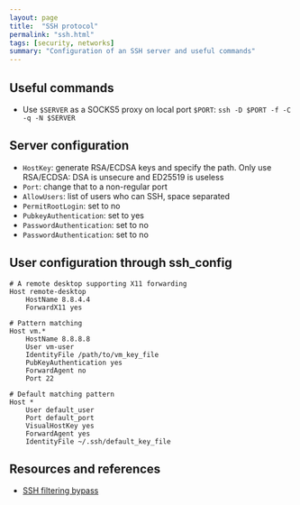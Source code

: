 ```yaml
---
layout: page
title:  "SSH protocol"
permalink: "ssh.html"
tags: [security, networks]
summary: "Configuration of an SSH server and useful commands"
---
```



## Useful commands
* Use `$SERVER` as a SOCKS5 proxy on local port `$PORT`: `ssh -D $PORT -f -C -q -N $SERVER`

## Server configuration
* `HostKey`: generate RSA/ECDSA keys and specify the path. Only use RSA/ECDSA: DSA is unsecure and ED25519 is useless
* `Port`: change that to a non-regular port
* `AllowUsers`: list of users who can SSH, space separated
* `PermitRootLogin`: set to no
* `PubkeyAuthentication`: set to yes
* `PasswordAuthentication`: set to no
* `PasswordAuthentication`: set to no

## User configuration through ssh_config
```
# A remote desktop supporting X11 forwarding
Host remote-desktop     
    HostName 8.8.4.4
    ForwardX11 yes

# Pattern matching
Host vm.*
    HostName 8.8.8.8
    User vm-user
    IdentityFile /path/to/vm_key_file
    PubKeyAuthentication yes
    ForwardAgent no
    Port 22

# Default matching pattern
Host *                  
    User default_user
    Port default_port
    VisualHostKey yes
    ForwardAgent yes
    IdentityFile ~/.ssh/default_key_file

```

## Resources and references
* [SSH filtering bypass](https://www.verot.net/socks.htm?lang=en-GB)
